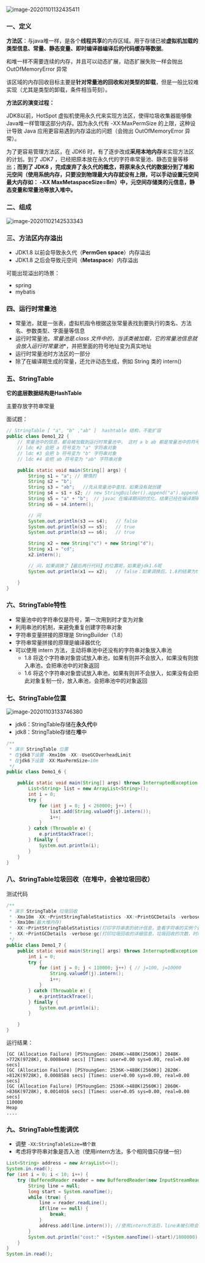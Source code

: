 ![image-20201101132435411](5.内存结构篇：方法区.assets/image-20201101132435411.png)

### 一、定义

**方法区**：与java堆一样，是各个**线程共享**的内存区域。用于存储已被**虚拟机加载的类型信息、常量、静态变量、即时编译器编译后的代码缓存等数据**。

和堆一样不需要连续的内存，并且可以动态扩展，动态扩展失败一样会抛出 OutOfMemoryError 异常

该区域的内存回收目标主要是**针对常量池的回收和对类型的卸载**，但是一般比较难实现（尤其是类型的卸载，条件相当苛刻）。

**方法区的演变过程：**

JDK8以前，HotSpot 虚拟机使用永久代来实现方法区，使得垃圾收集器能够像Java堆一样管理这部分内存。因为永久代有 -XX:MaxPermSize 的上限，这种设计导致 Java 应用更容易遇到内存溢出的问题（会抛出 OutOfMemoryError 异常）。

为了更容易管理方法区，在 JDK6 时，有了逐步改成**采用本地内存**来实现方法区的计划。到了 JDK7 ，已经把原本放在永久代的字符串常量池、静态变量等移出；**而到了 JDK8 ，完成废弃了永久代的概念，将原来永久代的数据分到了堆和元空间（使用系统内存，只要没到物理最大内存就没有上限，可以手动设置元空间最大内存如： -XX  MaxMetaspaceSize=8m）中，元空间存储类的元信息，静态变量和常量池等放入堆中。**

### 二、组成

![image-20201102142533343](5.内存结构篇：方法区.assets/image-20201102142533343.png)

### 三、方法区内存溢出

* JDK1.8 以前会导致永久代（**PermGen space**）内存溢出
* JDK1.8 之后会导致元空间（**Metaspace**）内存溢出

可能出现溢出的场景：

* spring
* mybatis

### 四、运行时常量池

* 常量池，就是一张表，虚拟机指令根据这张常量表找到要执行的类名、方法名、参数类型、字面量等信息
* 运行时常量池，**常量池是*.class 文件中的，当该类被加载，它的常量池信息就会放入运行时常量池**，并把里面的符号地址变为真实地址
* 运行时常量池时方法区的一部分
* 除了在编译期生成的常量，还允许动态生成，例如 String 类的 intern()

### 五、StringTable

**它的底层数据结构是HashTable**

主要存放字符串常量

面试题：

```java
// StringTable [ "a", "b" ,"ab" ]  hashtable 结构，不能扩容
public class Demo1_22 {
    // 常量池中的信息，都会被加载到运行时常量池中， 这时 a b ab 都是常量池中的符号，还没有变为 java 字符串对象
    // ldc #2 会把 a 符号变为 "a" 字符串对象
    // ldc #3 会把 b 符号变为 "b" 字符串对象
    // ldc #4 会把 ab 符号变为 "ab" 字符串对象

    public static void main(String[] args) {
        String s1 = "a"; // 懒惰的
        String s2 = "b";
        String s3 = "ab";   //先从常量池中查找，如果没有就创建
        String s4 = s1 + s2; // new StringBuilder().append("a").append("b").toString()  new String("ab")，在堆中创建了对象（s1、s2是变量）
        String s5 = "a" + "b";  // javac 在编译期间的优化，结果已经在编译期确定为ab（a、b是变量，可以直接从常量池中取出，常量字符串拼接）
        String s6 = s4.intern();

        // 问
        System.out.println(s3 == s4);   // false
        System.out.println(s3 == s5);   // true
        System.out.println(s3 == s6);   // true

        String x2 = new String("c") + new String("d");
        String x1 = "cd";
        x2.intern();

        // 问，如果调换了【最后两行代码】的位置呢，如果是jdk1.6呢
        System.out.println(x1 == x2);   // false；如果调换后，1.8的结果为true，1.6的结果为false，因为1.6中是复制出一个对象放入串池

    }
}
```

### 六、StringTable特性

* 常量池中的字符串仅是符号，第一次用到时才变为对象
* 利用串池的机制，来避免重复创建字符串对象
* 字符串变量拼接的原理是 StringBuilder（1.8）
* 字符串常量拼接的原理是编译器优化
* 可以使用 intern 方法，主动将串池中还没有的字符串对象放入串池
  * 1.8 将这个字符串对象尝试放入串池，如果有则并不会放入，如果没有则放入串池，会把串池中的对象返回
  * 1.6 将这个字符串对象尝试放入串池，如果有则并不会放入，如果没有会把此对象复制一份，放入串池，会把串池中的对象返回

### 七、StringTable位置

![image-20201103133746380](5.内存结构篇：方法区.assets/image-20201103133746380.png)

* jdk6：StringTable存储在**永久代**中
* jdk8：StringTable存储在**堆**中

```java
/**
 * 演示 StringTable 位置
 * 在jdk8下设置 -Xmx10m -XX:-UseGCOverheadLimit
 * 在jdk6下设置 -XX:MaxPermSize=10m
 */
public class Demo1_6 {

    public static void main(String[] args) throws InterruptedException {
        List<String> list = new ArrayList<String>();
        int i = 0;
        try {
            for (int j = 0; j < 260000; j++) {
                list.add(String.valueOf(j).intern());
                i++;
            }
        } catch (Throwable e) {
            e.printStackTrace();
        } finally {
            System.out.println(i);
        }
    }
}
```

### 八、StringTable垃圾回收（在堆中，会被垃圾回收）

测试代码

```java
/**
 * 演示 StringTable 垃圾回收
 * -Xmx10m -XX:+PrintStringTableStatistics -XX:+PrintGCDetails -verbose:gc
 * -Xmx10m(最大堆内存)
 * -XX:+PrintStringTableStatistics(打印字符串表的统计信息，查看字符串的实例个数，占用的大小信息)
 * -XX:+PrintGCDetails -verbose:gc(打印垃圾回收的详细信息，垃圾回收的次数，时间等)
 */
public class Demo1_7 {
    public static void main(String[] args) throws InterruptedException {
        int i = 0;
        try {
            for (int j = 0; j < 110000; j++) { // j=100, j=10000
                String.valueOf(j).intern();
                i++;
            }
        } catch (Throwable e) {
            e.printStackTrace();
        } finally {
            System.out.println(i);
        }

    }
}
```

运行结果：

```
[GC (Allocation Failure) [PSYoungGen: 2048K->488K(2560K)] 2048K->772K(9728K), 0.0008440 secs] [Times: user=0.00 sys=0.00, real=0.00 secs] 
[GC (Allocation Failure) [PSYoungGen: 2536K->488K(2560K)] 2820K->812K(9728K), 0.0008588 secs] [Times: user=0.00 sys=0.00, real=0.00 secs] 
[GC (Allocation Failure) [PSYoungGen: 2536K->488K(2560K)] 2860K->836K(9728K), 0.0014016 secs] [Times: user=0.05 sys=0.00, real=0.00 secs] 
110000
Heap
....
```

### 九、StringTable性能调优

* 调整 `-XX:StringTableSize=桶个数`
* 考虑将字符串对象是否入池（使用intern方法，多个相同值只存储一份）

```java
List<String> address = new ArrayList<>();
System.in.read();
for (int i = 0; i < 10; i++) {
    try (BufferedReader reader = new BufferedReader(new InputStreamReader(new FileInputStream("linux.words"), "utf-8"))) {
        String line = null;
        long start = System.nanoTime();
        while (true) {
            line = reader.readLine();
            if(line == null) {
                break;
            }
            address.add(line.intern()); //使用intern方法后，line未被引用会被垃圾回收，减少了字符串的个数，减少堆内存的占用
        }
        System.out.println("cost:" +(System.nanoTime()-start)/1000000);
    }
}
System.in.read();
```

